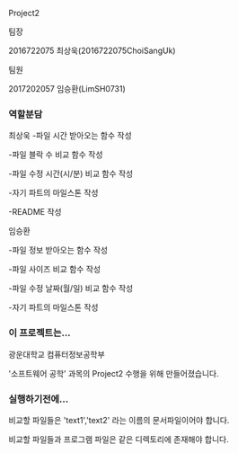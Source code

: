 Project2

팀장

2016722075 최상욱(2016722075ChoiSangUk)

 팀원
 
2017202057 임승환(LimSH0731)


### 역할분담
최상욱
-파일 시간 받아오는 함수 작성

-파일 블락 수 비교 함수 작성

-파일 수정 시간(시/분) 비교 함수 작성

-자기 파트의 마일스톤 작성

-README 작성

임승환

-파일 정보 받아오는 함수 작성

-파일 사이즈 비교 함수 작성

-파일 수정 날짜(월/일) 비교 함수 작성

-자기 파트의 마일스톤 작성




### 이 프로젝트는... 

광운대학교 컴퓨터정보공학부 

'소프트웨어 공학' 과목의  Project2 수행을 위해 만들어졌습니다.



### 실행하기전에...

비교할 파일들은 'text1','text2' 라는 이름의 문서파일이어야 합니다.

비교할 파일들과 프로그램 파일은 같은 디렉토리에 존재해야 합니다.
